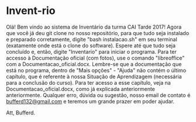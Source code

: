 # Invent-rio

Olá! Bem vindo ao sistema de Inventário da turma CAI Tarde 2017!
Agora que você já deu git clone no nosso repositório, para que tudo seja instalado e preparado corretamente, digite "bash instalacao.sh" em seu terminal (exatamente onde está o clone do software). Espere até que tudo seja concluído e, então, digite "Inventario" para iniciar o programa.
Para ter accesso à Documentação oficial (com fotos), use o comando "libreoffice" com a Documentacao_oficial.docx. Lembre-se que a documentação que está no programa, dentro de "Mais opções" - "Ajuda" não contém o último capítulo, que é referente à nossa Situação de Aprendizagem (necessária para a conclusão do curso). Para ter acesso a esse capítulo, veja na Documentacao_oficial.docx, como já explicada anteriormente anteriormente.
Qualquer erro, dúvida ou sugestão, nosso email de contato é  bufferd132@gmail.com e teremos um grande prazer em poder ajudar.

Att, Bufferd.
